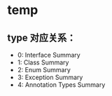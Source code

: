 # temp

## type 对应关系：
- 0: Interface Summary
- 1: Class Summary
- 2: Enum Summary
- 3: Exception Summary
- 4: Annotation Types Summary